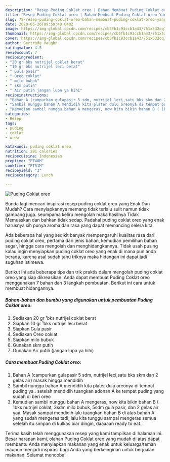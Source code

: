 ```yaml
---
description: "Resep Puding Coklat oreo | Bahan Membuat Puding Coklat oreo Yang Bikin Ngiler"
title: "Resep Puding Coklat oreo | Bahan Membuat Puding Coklat oreo Yang Bikin Ngiler"
slug: 78-resep-puding-coklat-oreo-bahan-membuat-puding-coklat-oreo-yang-bikin-ngiler
date: 2020-05-26T09:59:40.048Z
image: https://img-global.cpcdn.com/recipes/cb5fb1c93ccb1a43/751x532cq70/puding-coklat-oreo-foto-resep-utama.jpg
thumbnail: https://img-global.cpcdn.com/recipes/cb5fb1c93ccb1a43/751x532cq70/puding-coklat-oreo-foto-resep-utama.jpg
cover: https://img-global.cpcdn.com/recipes/cb5fb1c93ccb1a43/751x532cq70/puding-coklat-oreo-foto-resep-utama.jpg
author: Gertrude Vaughn
ratingvalue: 4.5
reviewcount: 7
recipeingredient:
- "20 gr bks nutrijel coklat berat"
- "10 gr bks nutrijel leci berat"
- " Gula pasir"
- " Oreo coklat"
- " milo bubuk"
- " skm putih"
- " Air putih jangan lupa ya hihi"
recipeinstructions:
- "Bahan A (campurkan gulapasir 5 sdm, nutrijel leci,satu bks skm dan 2 gelas air) masak hingga mendidih"
- "Sambil nunggu bahan A mendidih kita plater dulu oreonya di tempat puding ya.. setelah mendidih tuangkan adonan A ke tempat puding yang sudah di beri oreo"
- "Kemudian sambil nunggu bahan A mengeras, now kita bikin bahan B ( 1bks nutrijel coklat, 3sdm milo bubuk, 5sdm gula pasir, dan 2 gelas air yaa. Masak sampai mendidih lalu tuangkan bahan B di atas bahan A yang sudah mengeras tadi, lalu kita tunggu sampai mengeras semua setelah itu simpan di kulkas biar dingin, daaaaan ready to eat.."
categories:
- Resep
tags:
- puding
- coklat
- oreo

katakunci: puding coklat oreo 
nutrition: 281 calories
recipecuisine: Indonesian
preptime: "PT40M"
cooktime: "PT51M"
recipeyield: "3"
recipecategory: Lunch

---
```



![Puding Coklat oreo](https://img-global.cpcdn.com/recipes/cb5fb1c93ccb1a43/751x532cq70/puding-coklat-oreo-foto-resep-utama.jpg)

Bunda lagi mencari inspirasi resep puding coklat oreo yang Enak Dan Mudah? Cara menyiapkannya memang tidak terlalu sulit namun tidak gampang juga. seumpama keliru mengolah maka hasilnya Tidak Memuaskan dan bahkan tidak sedap. Padahal puding coklat oreo yang enak harusnya sih punya aroma dan rasa yang dapat memancing selera kita.

Ada beberapa hal yang sedikit banyak mempengaruhi kualitas rasa dari puding coklat oreo, pertama dari jenis bahan, kemudian pemilihan bahan segar, hingga cara mengolah dan menghidangkannya. Tidak usah pusing kalau ingin menyiapkan puding coklat oreo yang enak di mana pun anda berada, karena asal sudah tahu triknya maka hidangan ini dapat jadi suguhan istimewa.




Berikut ini ada beberapa tips dan trik praktis dalam mengolah puding coklat oreo yang siap dikreasikan. Anda dapat membuat Puding Coklat oreo menggunakan 7 bahan dan 3 langkah pembuatan. Berikut ini cara untuk membuat hidangannya.

<!--inarticleads1-->

##### Bahan-bahan dan bumbu yang digunakan untuk pembuatan Puding Coklat oreo:

1. Sediakan 20 gr ¹bks nutrijel coklat berat
1. Siapkan 10 gr ¹bks nutrijel leci berat
1. Siapkan  Gula pasir
1. Sediakan  Oreo coklat
1. Siapkan  milo bubuk
1. Gunakan  skm putih
1. Gunakan  Air putih (jangan lupa ya hihi)




<!--inarticleads2-->

##### Cara membuat Puding Coklat oreo:

1. Bahan A (campurkan gulapasir 5 sdm, nutrijel leci,satu bks skm dan 2 gelas air) masak hingga mendidih
1. Sambil nunggu bahan A mendidih kita plater dulu oreonya di tempat puding ya.. setelah mendidih tuangkan adonan A ke tempat puding yang sudah di beri oreo
1. Kemudian sambil nunggu bahan A mengeras, now kita bikin bahan B ( 1bks nutrijel coklat, 3sdm milo bubuk, 5sdm gula pasir, dan 2 gelas air yaa. Masak sampai mendidih lalu tuangkan bahan B di atas bahan A yang sudah mengeras tadi, lalu kita tunggu sampai mengeras semua setelah itu simpan di kulkas biar dingin, daaaaan ready to eat..




Terima kasih telah menggunakan resep yang kami tampilkan di halaman ini. Besar harapan kami, olahan Puding Coklat oreo yang mudah di atas dapat membantu Anda menyiapkan makanan yang enak untuk keluarga/teman maupun menjadi inspirasi bagi Anda yang berkeinginan untuk berjualan makanan. Selamat mencoba!
